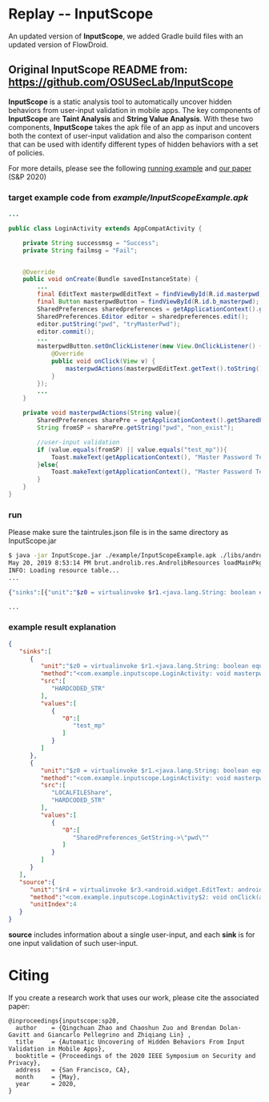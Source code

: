 #  Replay -- InputScope


An updated version of **InputScope**, we added Gradle build files with an updated version of FlowDroid. 


## Original InputScope README from: https://github.com/OSUSecLab/InputScope


**InputScope** is a static analysis tool to automatically uncover hidden behaviors from user-input validation in mobile apps. The key components of **InputScope** are **Taint Analysis** and **String Value Analysis**. With these two components, **InputScope** takes the apk file of an app as input and uncovers both the context of user-input validation and also the comparison content that can be used with identify different types of hidden behaviors with a set of policies.

For more details, please see the following [running example](#jump) and [our paper](https://web.cse.ohio-state.edu/~lin.3021/file/SP20.pdf) (S&P 2020)


### target example code from *example/InputScopeExample.apk*

```java
...

public class LoginActivity extends AppCompatActivity {  

    private String successmsg = "Success";
    private String failmsg = "Fail";


    @Override
    public void onCreate(Bundle savedInstanceState) {
        ...
        final EditText masterpwdEditText = findViewById(R.id.masterpwd);
        final Button masterpwdButton = findViewById(R.id.b_masterpwd);
        SharedPreferences sharedpreferences = getApplicationContext().getSharedPreferences("password", Context.MODE_PRIVATE);
        SharedPreferences.Editor editor = sharedpreferences.edit();
        editor.putString("pwd", "tryMasterPwd");
        editor.commit();
        ...
        masterpwdButton.setOnClickListener(new View.OnClickListener() {
            @Override
            public void onClick(View v) {
                masterpwdActions(masterpwdEditText.getText().toString());
            }
        });
        ...
    }

    private void masterpwdActions(String value){
        SharedPreferences sharePre = getApplicationContext().getSharedPreferences("password", Context.MODE_PRIVATE);
        String fromSP = sharePre.getString("pwd", "non_exist");

        //user-input validation
        if (value.equals(fromSP) || value.equals("test_mp")){
            Toast.makeText(getApplicationContext(), "Master Password Test "+successmsg, Toast.LENGTH_LONG).show();
        }else{
            Toast.makeText(getApplicationContext(), "Master Password Test "+failmsg, Toast.LENGTH_LONG).show();
        }
    }  
}
```

### run
Please make sure the taintrules.json file is in the same directory as InputScope.jar
```sh
$ java -jar InputScope.jar ./example/InputScopeExample.apk ./libs/android.jar
May 20, 2019 8:53:14 PM brut.androlib.res.AndrolibResources loadMainPkg
INFO: Loading resource table...
...

{"sinks":[{"unit":"$z0 = virtualinvoke $r1.<java.lang.String: boolean equals(java.lang.Object)>(\"test_mp\")","method":"<com.example.inputscope.LoginActivity: void masterpwdActions(java.lang.String)>","src":["HARDCODED_STR"],"values":[{"0":["test_mp"]}]},{"unit":"$z0 = virtualinvoke $r1.<java.lang.String: boolean equals(java.lang.Object)>($r4)","method":"<com.example.inputscope.LoginActivity: void masterpwdActions(java.lang.String)>","src":["LOCALFILEShare","HARDCODED_STR"],"values":[{"0":["SharedPreferences_GetString->\"pwd\""]}]}],"source":{"unit":"$r4 = virtualinvoke $r3.<android.widget.EditText: android.text.Editable getText()>()","method":"<com.example.inputscope.LoginActivity$2: void onClick(android.view.View)>","unitIndex":4}}

...
```

### example result explanation
```json
{
   "sinks":[
      {
         "unit":"$z0 = virtualinvoke $r1.<java.lang.String: boolean equals(java.lang.Object)>(\"test_mp\")",
         "method":"<com.example.inputscope.LoginActivity: void masterpwdActions(java.lang.String)>",
         "src":[
            "HARDCODED_STR"
         ],
         "values":[
            {
               "0":[
                  "test_mp"
               ]
            }
         ]
      },
      {
         "unit":"$z0 = virtualinvoke $r1.<java.lang.String: boolean equals(java.lang.Object)>($r4)",
         "method":"<com.example.inputscope.LoginActivity: void masterpwdActions(java.lang.String)>",
         "src":[
            "LOCALFILEShare",
            "HARDCODED_STR"
         ],
         "values":[
            {
               "0":[
                  "SharedPreferences_GetString->\"pwd\""
               ]
            }
         ]
      }
   ],
   "source":{
      "unit":"$r4 = virtualinvoke $r3.<android.widget.EditText: android.text.Editable getText()>()",
      "method":"<com.example.inputscope.LoginActivity$2: void onClick(android.view.View)>",
      "unitIndex":4
   }
}
```
**source** includes information about a single user-input, and each **sink** is for one input validation of such user-input.

# Citing

If you create a research work that uses our work, please cite the associated paper:
```
@inproceedings{inputscope:sp20,
  author    = {Qingchuan Zhao and Chaoshun Zuo and Brendan Dolan-Gavitt and Giancarlo Pellegrino and Zhiqiang Lin} ,
  title     = {Automatic Uncovering of Hidden Behaviors From Input Validation in Mobile Apps},
  booktitle = {Proceedings of the 2020 IEEE Symposium on Security and Privacy},
  address   = {San Francisco, CA},
  month     = {May},
  year      = 2020,
}
```
